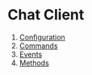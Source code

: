 # Chat Client

1. [Configuration](/docs/Chat/Configuration.md)
1. [Commands](/docs/Chat/Commands.md)
1. [Events](/docs/Chat/Events.md)
1. [Methods](/docs/Chat/Methods.md)